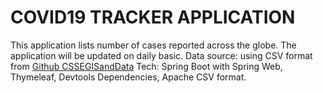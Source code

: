 # COVID19 TRACKER APPLICATION

This application lists number of cases reported across the globe. The application will be updated on daily basic.
Data source: using CSV format from [Github CSSEGISandData](https://github.com/CSSEGISandData/COVID-19)
Tech: Spring Boot with Spring Web, Thymeleaf, Devtools Dependencies, Apache CSV format.